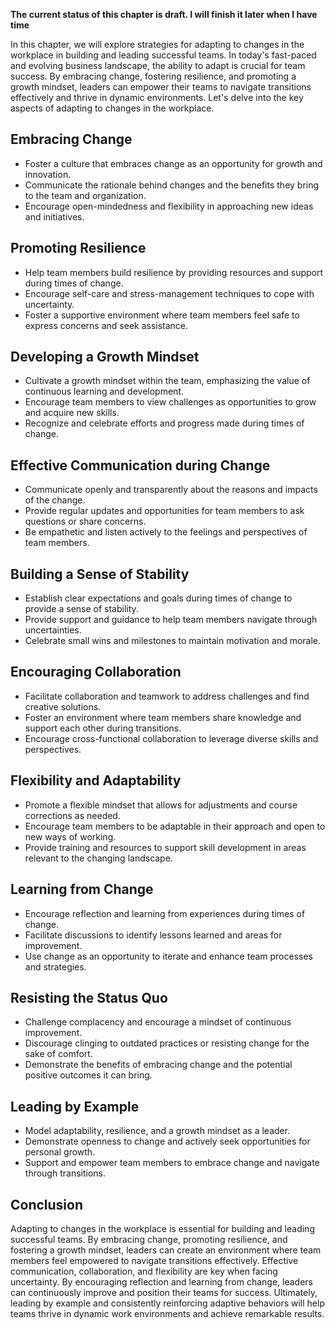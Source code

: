 **The current status of this chapter is draft. I will finish it later when I have time**

In this chapter, we will explore strategies for adapting to changes in the workplace in building and leading successful teams. In today's fast-paced and evolving business landscape, the ability to adapt is crucial for team success. By embracing change, fostering resilience, and promoting a growth mindset, leaders can empower their teams to navigate transitions effectively and thrive in dynamic environments. Let's delve into the key aspects of adapting to changes in the workplace.

Embracing Change
----------------

* Foster a culture that embraces change as an opportunity for growth and innovation.
* Communicate the rationale behind changes and the benefits they bring to the team and organization.
* Encourage open-mindedness and flexibility in approaching new ideas and initiatives.

Promoting Resilience
--------------------

* Help team members build resilience by providing resources and support during times of change.
* Encourage self-care and stress-management techniques to cope with uncertainty.
* Foster a supportive environment where team members feel safe to express concerns and seek assistance.

Developing a Growth Mindset
---------------------------

* Cultivate a growth mindset within the team, emphasizing the value of continuous learning and development.
* Encourage team members to view challenges as opportunities to grow and acquire new skills.
* Recognize and celebrate efforts and progress made during times of change.

Effective Communication during Change
-------------------------------------

* Communicate openly and transparently about the reasons and impacts of the change.
* Provide regular updates and opportunities for team members to ask questions or share concerns.
* Be empathetic and listen actively to the feelings and perspectives of team members.

Building a Sense of Stability
-----------------------------

* Establish clear expectations and goals during times of change to provide a sense of stability.
* Provide support and guidance to help team members navigate through uncertainties.
* Celebrate small wins and milestones to maintain motivation and morale.

Encouraging Collaboration
-------------------------

* Facilitate collaboration and teamwork to address challenges and find creative solutions.
* Foster an environment where team members share knowledge and support each other during transitions.
* Encourage cross-functional collaboration to leverage diverse skills and perspectives.

Flexibility and Adaptability
----------------------------

* Promote a flexible mindset that allows for adjustments and course corrections as needed.
* Encourage team members to be adaptable in their approach and open to new ways of working.
* Provide training and resources to support skill development in areas relevant to the changing landscape.

Learning from Change
--------------------

* Encourage reflection and learning from experiences during times of change.
* Facilitate discussions to identify lessons learned and areas for improvement.
* Use change as an opportunity to iterate and enhance team processes and strategies.

Resisting the Status Quo
------------------------

* Challenge complacency and encourage a mindset of continuous improvement.
* Discourage clinging to outdated practices or resisting change for the sake of comfort.
* Demonstrate the benefits of embracing change and the potential positive outcomes it can bring.

Leading by Example
------------------

* Model adaptability, resilience, and a growth mindset as a leader.
* Demonstrate openness to change and actively seek opportunities for personal growth.
* Support and empower team members to embrace change and navigate through transitions.

Conclusion
----------

Adapting to changes in the workplace is essential for building and leading successful teams. By embracing change, promoting resilience, and fostering a growth mindset, leaders can create an environment where team members feel empowered to navigate transitions effectively. Effective communication, collaboration, and flexibility are key when facing uncertainty. By encouraging reflection and learning from change, leaders can continuously improve and position their teams for success. Ultimately, leading by example and consistently reinforcing adaptive behaviors will help teams thrive in dynamic work environments and achieve remarkable results.
